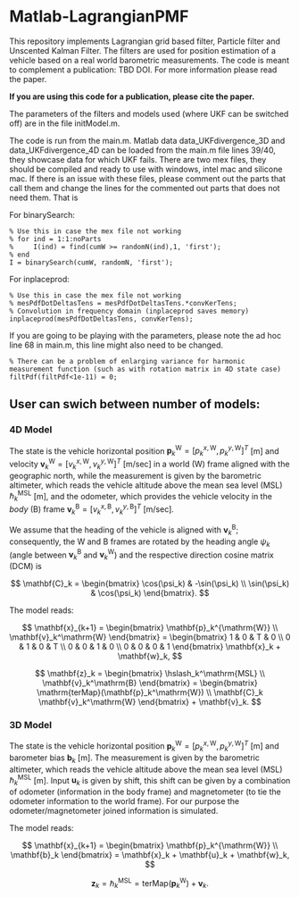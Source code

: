 # Matlab-LagrangianPMF

This repository implements Lagrangian grid based filter, Particle filter and Unscented Kalman Filter. The filters are used for position estimation of a vehicle based on a real world barometric measurements. The code is meant to complement a publication: TBD DOI. For more information please read the paper. 

__If you are using this code for a publication, please cite the paper.__

The parameters of the filters and models used (where UKF can be switched off) are in the file initModel.m. 

The code is run from the main.m. Matlab data data_UKFdivergence_3D and data_UKFdivergence_4D can be loaded from the main.m file lines 39/40, they showcase data for which UKF fails. There are two mex files, they should be compiled and ready to use with windows, intel mac and silicone mac. If there is an issue with these files, please comment out the parts that call them and change the lines for the commented out parts that does not need them. That is

For binarySearch: 
```
% Use this in case the mex file not working
% for ind = 1:1:noParts
%     I(ind) = find(cumW >= randomN(ind),1, 'first');
% end
I = binarySearch(cumW, randomN, 'first');
``` 
For inplaceprod:
```
% Use this in case the mex file not working
% mesPdfDotDeltasTens = mesPdfDotDeltasTens.*convKerTens;
% Convolution in frequency domain (inplaceprod saves memory)
inplaceprod(mesPdfDotDeltasTens, convKerTens);
```

If you are going to be playing with the parameters, please note the ad hoc line 68 in main.m, this line might also need to be changed.
```
% There can be a problem of enlarging variance for harmonic measurement function (such as with rotation matrix in 4D state case)    
filtPdf(filtPdf<1e-11) = 0;
``` 

## User can swich between number of models:

### 4D Model
 
The state is the vehicle horizontal position $\mathbf{p}_k^\mathrm{W} = [p_k^{x,\mathrm{W}}, p_k^{y,\mathrm{W}}]^T$ [m] and velocity $\mathbf{v}_k^\mathrm{W} = [v_k^{x,\mathrm{W}}, v_k^{y,\mathrm{W}}]^T$ [m/sec] in a world (W) frame aligned with the geographic north, while the measurement is given by the barometric altimeter, which reads the vehicle altitude above the mean sea level (MSL) $\hslash_k^\mathrm{MSL}$ [m], and the odometer, which provides the vehicle velocity in the *body* (B) frame $\mathbf{v}_k^\mathrm{B} = [v_k^{x,\mathrm{B}}, v_k^{y,\mathrm{B}}]^T$ [m/sec].

We assume that the heading of the vehicle is aligned with $\mathbf{v}_k^\mathrm{B}$; consequently, the W and B frames are rotated by the heading angle $\psi_k$ (angle between $\mathbf{v}_k^\mathrm{B}$ and $\mathbf{v}_k^\mathrm{W}$) and the respective direction cosine matrix (DCM) is 

$$
\mathbf{C}_k = \begin{bmatrix}
    \cos(\psi_k) & -\sin(\psi_k) \\
    \sin(\psi_k) & \cos(\psi_k)
\end{bmatrix}.
$$

The model reads:

$$
\mathbf{x}_{k+1} = \begin{bmatrix}
    \mathbf{p}_k^{\mathrm{W}} \\
    \mathbf{v}_k^\mathrm{W} 
\end{bmatrix} = \begin{bmatrix}
    1 & 0 & T & 0 \\
    0 & 1 & 0 & T \\
    0 & 0 & 1 & 0 \\
    0 & 0 & 0 & 1
\end{bmatrix} \mathbf{x}_k + \mathbf{w}_k,
$$

$$
\mathbf{z}_k = \begin{bmatrix}
    \hslash_k^\mathrm{MSL} \\
    \mathbf{v}_k^\mathrm{B} 
\end{bmatrix} = \begin{bmatrix}
    \mathrm{terMap}(\mathbf{p}_k^\mathrm{W}) \\
    \mathbf{C}_k \mathbf{v}_k^\mathrm{W} 
\end{bmatrix} + \mathbf{v}_k.
$$


### 3D Model

The state is the vehicle horizontal position $\mathbf{p}_k^\mathrm{W} = [p_k^{x,\mathrm{W}}, p_k^{y,\mathrm{W}}]^T$ [m] and barometer bias $\mathbf{b}_k$ [m]. The measurement is given by the barometric altimeter, which reads the vehicle altitude above the mean sea level (MSL) $\hslash_k^\mathrm{MSL}$ [m]. Input $\mathbf{u}_k$ is given by shift, this shift can be given by a combination of odometer (information in the body frame) and magnetometer (to tie the odometer information to the world frame). For our purpose the odometer/magnetometer joined information is simulated.

The model reads:

$$
\mathbf{x}_{k+1} = \begin{bmatrix} \mathbf{p}_k^{\mathrm{W}} \\ \mathbf{b}_k
\end{bmatrix} = \mathbf{x}_k + \mathbf{u}_k + \mathbf{w}_k,
$$

$$
\mathbf{z}_k = \hslash_k^\mathrm{MSL}= \mathrm{terMap}(\mathbf{p}_k^\mathrm{W}) + \mathbf{v}_k.
$$
